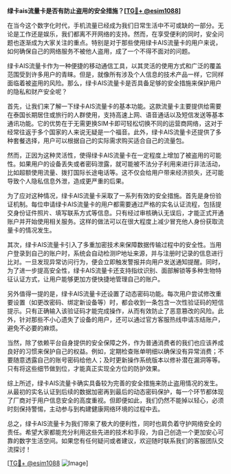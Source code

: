 **绿卡ais流量卡是否有防止盗用的安全措施？[[TG💪+ @esim1088](https://t.me/s/esim1088)]**

在当今这个数字化时代，手机流量已经成为我们日常生活中不可或缺的一部分。无论是工作还是娱乐，我们都离不开网络的支持。然而，在享受便利的同时，安全问题也逐渐成为大家关注的重点。特别是对于那些使用绿卡AIS流量卡的用户来说，如何确保自己的网络服务不被他人盗用，成了一个不得不面对的问题。

绿卡AIS流量卡作为一种便捷的移动通信工具，以其灵活的使用方式和广泛的覆盖范围受到许多用户的青睐。但是，就像所有涉及个人信息的技术产品一样，它同样面临着被盗用的风险。那么，绿卡AIS流量卡是否具备足够的安全措施来保护用户的隐私和财产安全呢？

首先，让我们来了解一下绿卡AIS流量卡的基本功能。这款流量卡主要提供给需要在泰国长期居住或旅行的人群使用，支持高速上网、语音通话以及短信发送等基本通讯功能。它的优势在于无需更换SIM卡即可轻松切换不同的运营商网络，这对于经常往返于多个国家的人来说无疑是一个福音。此外，绿卡AIS流量卡还提供了多种套餐选择，用户可以根据自己的实际需求购买适合自己的流量包。

然而，正因为这种灵活性，使得绿卡AIS流量卡在一定程度上增加了被盗用的可能性。如果用户的设备丢失或者密码泄露，就可能被不法分子利用来进行非法活动，比如超额使用流量、拨打国际长途电话等。这不仅会给用户带来经济损失，还可能导致个人隐私信息外泄，造成更严重的后果。

为了应对这种情况，绿卡AIS流量卡采取了一系列有效的安全措施。首先是身份验证机制。每位申请绿卡AIS流量卡的用户都需要通过严格的实名认证流程，包括提交身份证件照片、填写联系方式等信息。只有经过审核确认无误后，才能正式开通账户并开始使用相关服务。这样的做法可以在很大程度上减少冒充他人身份获取流量卡的情况发生。

其次，绿卡AIS流量卡引入了多重加密技术来保障数据传输过程中的安全性。当用户登录到自己的账户时，系统会自动检测IP地址来源，并与注册时记录的信息进行比对。一旦发现异常访问行为，便会立即触发警报并向用户发送通知提醒。同时，为了进一步提高安全性，绿卡AIS流量卡还支持指纹识别、面部解锁等多种生物特征认证方式，让用户能够更加方便快捷地管理自己的账户。

另外值得一提的是，绿卡AIS流量卡还设置了动态密码功能。每次用户尝试修改重要设置（如更改密码、绑定新设备等）时，都会收到一条包含一次性验证码的短信提示。只有正确输入该验证码才能完成操作，从而有效防止了恶意篡改的风险。此外，针对那些不小心遗失了设备的用户，还可以通过官方客服热线申请冻结账户，避免不必要的麻烦。

当然，除了依赖平台自身提供的安全保障之外，作为普通消费者的我们也应该养成良好的习惯来保护自己的权益。例如，定期检查账单明细以确保没有异常消费；不要随意透露自己的账号密码给他人；及时更新操作系统版本以修补潜在漏洞等等。只有将这些细节做到位，才能真正实现全方位的防护效果。

综上所述，绿卡AIS流量卡确实具备较为完善的安全措施来防止盗用情况的发生。从最初的实名认证到后续的数据加密再到最后的动态密码保护，每一个环节都体现了厂商对于用户信息安全的高度重视。但即便如此，我们仍然不能掉以轻心，必须时刻保持警惕，主动参与到构建健康网络环境的过程中去。

总之，绿卡AIS流量卡为我们带来了极大的便利性，同时也肩负着守护网络安全的责任。希望大家都能充分利用这些先进的技术和手段，为自己创造一个更加安心可靠的数字生活空间。如果您有任何疑问或者建议，欢迎随时联系我们的客服团队交流探讨！

[[TG💪+ @esim1088](https://t.me/s/esim1088) ![Image](https://i.postimg.cc/4NQfJmqS/Snipaste-2025-05-13-00-14-12.png)]